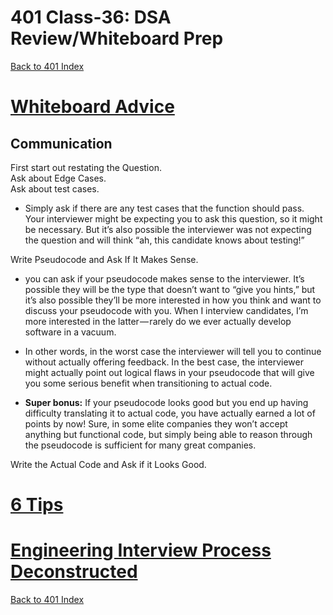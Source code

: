 # 401 Class-36: DSA Review/Whiteboard Prep
[Back to 401 Index](401-index.md)<br>


# [Whiteboard Advice](https://hackernoon.com/the-best-whiteboard-interview-advice-i-ever-received-3ebbfa72e4a)

## Communication

First start out restating the Question.<br>
Ask about Edge Cases.<br>
Ask about test cases.<br>
- Simply ask if there are any test cases that the function should pass. Your interviewer might be expecting you to ask this question, so it might be necessary. But it’s also possible the interviewer was not expecting the question and will think “ah, this candidate knows about testing!”

Write Pseudocode and Ask If It Makes Sense.<br>
- you can ask if your pseudocode makes sense to the interviewer. It’s possible they will be the type that doesn’t want to “give you hints,” but it’s also possible they’ll be more interested in how you think and want to discuss your pseudocode with you. When I interview candidates, I’m more interested in the latter — rarely do we ever actually develop software in a vacuum.

- In other words, in the worst case the interviewer will tell you to continue without actually offering feedback. In the best case, the interviewer might actually point out logical flaws in your pseudocode that will give you some serious benefit when transitioning to actual code.

- **Super bonus:** If your pseudocode looks good but you end up having difficulty translating it to actual code, you have actually earned a lot of points by now! Sure, in some elite companies they won’t accept anything but functional code, but simply being able to reason through the pseudocode is sufficient for many great companies.

Write the Actual Code and Ask if it Looks Good.<br>


# [6 Tips](https://blog.usejournal.com/6-tips-to-ace-a-whiteboard-programming-interview-f06c1b378bc6)



# [Engineering Interview Process Deconstructed](https://www.youtube.com/watch?v=KdXAUst8bdo&ab_channel=HackerRank)


[Back to 401 Index](401-index.md)